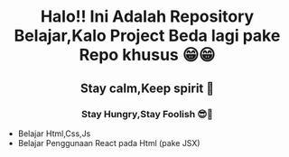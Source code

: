 <h1 align="center">Halo!! Ini Adalah Repository Belajar,Kalo Project Beda lagi pake Repo khusus 😁😁</h1>
<h2 align="center"> Stay calm,Keep spirit 🤡</h2>
<h3 align="center">Stay Hungry,Stay Foolish 😎🐣</h3>
<ul >
  <li>Belajar Html,Css,Js</li>
  <li>Belajar Penggunaan React pada Html (pake JSX)</li>
</ul>
